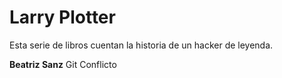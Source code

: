 # Larry Plotter

Esta serie de libros cuentan la historia de un hacker de leyenda.



**Beatriz Sanz** Git Conflicto
